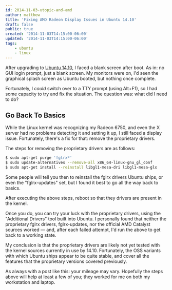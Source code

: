 ```yaml
---
id: 2014-11-03-utopic-and-amd
author: matthew
title: 'Fixing AMD Radeon Display Issues in Ubuntu 14.10'
draft: false
public: true
created: '2014-11-03T14:15:00-06:00'
updated: '2014-11-03T14:15:00-06:00'
tags:
    - ubuntu
    - linux
---
```

After upgrading to [Ubuntu 14.10](https://wiki.ubuntu.com/UtopicUnicorn/ReleaseNotes),
I faced a blank screen after boot. As in: no GUI login prompt, just a blank
screen. My monitors were on, I'd seen the graphical splash screen as Ubuntu
booted, but nothing once complete.

Fortunately, I *could* switch over to a TTY prompt (using Alt+F1), so I had
some capacity to try and fix the situation. The question was: what did I need
to do?

<!--- EXTENDED -->

Go Back To Basics
-----------------

While the Linux kernel was recognizing my Radeon 6750, and even the X server
had no problems detecting it and setting it up, I still faced a display issue.
Fortunately, there's a fix for that: remove the proprietary drivers.

The steps for removing the proprietary drivers are as follows:

```bash
$ sudo apt-get purge 'fglrx*'
$ sudo update-alternatives --remove-all x86_64-linux-gnu_gl_conf
$ sudo apt-get install --reinstall libgl1-mesa-dri libgl1-mesa-glx
```

Some people will tell you then to reinstall the fglrx drivers Ubuntu ships, or
even the "fglrx-updates" set, but I found it best to go all the way back to
basics.

After executing the above steps, reboot so that they drivers are present in the
kernel.

Once you do, you can try your luck with the proprietary drivers, using the
"Additional Drivers" tool built into Ubuntu. I personally found that neither
the proprietary fglrx drivers, fglrx-updates, nor the official AMD Catalyst
sources worked — and, after each failed attempt, I'd run the above to get back
to a working state.

My conclusion is that the proprietary drivers are likely not yet tested with
the kernel sources currently in use by 14.10. Fortunately, the OSS variants
with which Ubuntu ships appear to be quite stable, and cover all the features
that the proprietary versions covered previously.

As always with a post like this: your mileage may vary. Hopefully the steps
above will help at least a few of you; they worked for me on both my
workstation and laptop.
